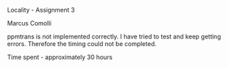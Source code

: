 Locality - Assignment 3

Marcus Comolli

ppmtrans is not implemented correctly. I have tried to test and keep getting errors. Therefore the timing could not be completed.

Time spent - approximately 30 hours
